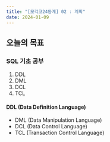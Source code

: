 ```yaml
---
title: "[모각코24동계] 02 : 계획"
date: 2024-01-09
---
```


## 오늘의 목표

### SQL 기초 공부

1. DDL
2. DML
3. DCL
4. TCL

#### DDL (Data Definition Language)

- DML (Data Manipulation Language)
- DCL (Data Control Language)
- TCL (Transaction Control Language)
